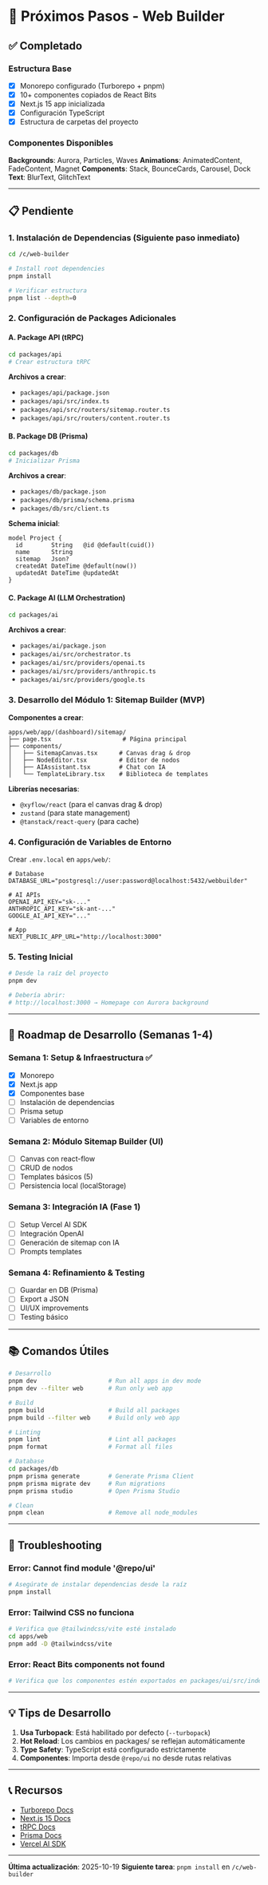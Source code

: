 # 🚀 Próximos Pasos - Web Builder

## ✅ Completado

### Estructura Base
- [x] Monorepo configurado (Turborepo + pnpm)
- [x] 10+ componentes copiados de React Bits
- [x] Next.js 15 app inicializada
- [x] Configuración TypeScript
- [x] Estructura de carpetas del proyecto

### Componentes Disponibles
**Backgrounds**: Aurora, Particles, Waves
**Animations**: AnimatedContent, FadeContent, Magnet
**Components**: Stack, BounceCards, Carousel, Dock
**Text**: BlurText, GlitchText

---

## 📋 Pendiente

### 1. Instalación de Dependencias (Siguiente paso inmediato)

```bash
cd /c/web-builder

# Install root dependencies
pnpm install

# Verificar estructura
pnpm list --depth=0
```

### 2. Configuración de Packages Adicionales

#### A. Package API (tRPC)
```bash
cd packages/api
# Crear estructura tRPC
```

**Archivos a crear**:
- `packages/api/package.json`
- `packages/api/src/index.ts`
- `packages/api/src/routers/sitemap.router.ts`
- `packages/api/src/routers/content.router.ts`

#### B. Package DB (Prisma)
```bash
cd packages/db
# Inicializar Prisma
```

**Archivos a crear**:
- `packages/db/package.json`
- `packages/db/prisma/schema.prisma`
- `packages/db/src/client.ts`

**Schema inicial**:
```prisma
model Project {
  id        String   @id @default(cuid())
  name      String
  sitemap   Json?
  createdAt DateTime @default(now())
  updatedAt DateTime @updatedAt
}
```

#### C. Package AI (LLM Orchestration)
```bash
cd packages/ai
```

**Archivos a crear**:
- `packages/ai/package.json`
- `packages/ai/src/orchestrator.ts`
- `packages/ai/src/providers/openai.ts`
- `packages/ai/src/providers/anthropic.ts`
- `packages/ai/src/providers/google.ts`

### 3. Desarrollo del Módulo 1: Sitemap Builder (MVP)

**Componentes a crear**:
```
apps/web/app/(dashboard)/sitemap/
├── page.tsx                    # Página principal
├── components/
│   ├── SitemapCanvas.tsx      # Canvas drag & drop
│   ├── NodeEditor.tsx         # Editor de nodos
│   ├── AIAssistant.tsx        # Chat con IA
│   └── TemplateLibrary.tsx    # Biblioteca de templates
```

**Librerías necesarias**:
- `@xyflow/react` (para el canvas drag & drop)
- `zustand` (para state management)
- `@tanstack/react-query` (para cache)

### 4. Configuración de Variables de Entorno

Crear `.env.local` en `apps/web/`:
```env
# Database
DATABASE_URL="postgresql://user:password@localhost:5432/webbuilder"

# AI APIs
OPENAI_API_KEY="sk-..."
ANTHROPIC_API_KEY="sk-ant-..."
GOOGLE_AI_API_KEY="..."

# App
NEXT_PUBLIC_APP_URL="http://localhost:3000"
```

### 5. Testing Inicial

```bash
# Desde la raíz del proyecto
pnpm dev

# Debería abrir:
# http://localhost:3000 → Homepage con Aurora background
```

---

## 🎯 Roadmap de Desarrollo (Semanas 1-4)

### Semana 1: Setup & Infraestructura ✅
- [x] Monorepo
- [x] Next.js app
- [x] Componentes base
- [ ] Instalación de dependencias
- [ ] Prisma setup
- [ ] Variables de entorno

### Semana 2: Módulo Sitemap Builder (UI)
- [ ] Canvas con react-flow
- [ ] CRUD de nodos
- [ ] Templates básicos (5)
- [ ] Persistencia local (localStorage)

### Semana 3: Integración IA (Fase 1)
- [ ] Setup Vercel AI SDK
- [ ] Integración OpenAI
- [ ] Generación de sitemap con IA
- [ ] Prompts templates

### Semana 4: Refinamiento & Testing
- [ ] Guardar en DB (Prisma)
- [ ] Export a JSON
- [ ] UI/UX improvements
- [ ] Testing básico

---

## 📚 Comandos Útiles

```bash
# Desarrollo
pnpm dev                    # Run all apps in dev mode
pnpm dev --filter web       # Run only web app

# Build
pnpm build                  # Build all packages
pnpm build --filter web     # Build only web app

# Linting
pnpm lint                   # Lint all packages
pnpm format                 # Format all files

# Database
cd packages/db
pnpm prisma generate        # Generate Prisma Client
pnpm prisma migrate dev     # Run migrations
pnpm prisma studio          # Open Prisma Studio

# Clean
pnpm clean                  # Remove all node_modules
```

---

## 🔧 Troubleshooting

### Error: Cannot find module '@repo/ui'
```bash
# Asegúrate de instalar dependencias desde la raíz
pnpm install
```

### Error: Tailwind CSS no funciona
```bash
# Verifica que @tailwindcss/vite esté instalado
cd apps/web
pnpm add -D @tailwindcss/vite
```

### Error: React Bits components not found
```bash
# Verifica que los componentes estén exportados en packages/ui/src/index.ts
```

---

## 💡 Tips de Desarrollo

1. **Usa Turbopack**: Está habilitado por defecto (`--turbopack`)
2. **Hot Reload**: Los cambios en packages/ se reflejan automáticamente
3. **Type Safety**: TypeScript está configurado estrictamente
4. **Componentes**: Importa desde `@repo/ui` no desde rutas relativas

---

## 📞 Recursos

- [Turborepo Docs](https://turbo.build/repo/docs)
- [Next.js 15 Docs](https://nextjs.org/docs)
- [tRPC Docs](https://trpc.io/docs)
- [Prisma Docs](https://www.prisma.io/docs)
- [Vercel AI SDK](https://sdk.vercel.ai/docs)

---

**Última actualización**: 2025-10-19
**Siguiente tarea**: `pnpm install` en `/c/web-builder`
